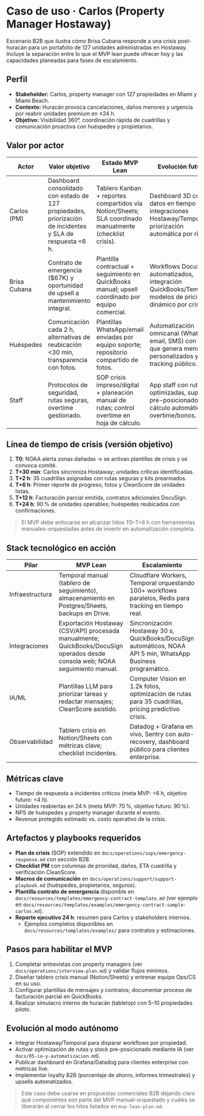 # Caso de uso · Carlos (Property Manager Hostaway)

Escenario B2B que ilustra cómo Brisa Cubana responde a una crisis post-huracán para un portafolio de 127 unidades administradas en Hostaway. Incluye la separación entre lo que el MVP lean puede ofrecer hoy y las capacidades planeadas para fases de escalamiento.

## Perfil
- **Stakeholder:** Carlos, property manager con 127 propiedades en Miami y Miami Beach.
- **Contexto:** Huracán provoca cancelaciones, daños menores y urgencia por reabrir unidades premium en ≤24 h.
- **Objetivo:** Visibilidad 360°, coordinación rápida de cuadrillas y comunicación proactiva con huéspedes y propietarios.

## Valor por actor

| Actor | Valor objetivo | Estado MVP Lean | Evolución futura |
|-------|----------------|-----------------|------------------|
| Carlos (PM) | Dashboard consolidado con estado de 127 propiedades, priorización de incidentes y SLA de respuesta <6 h. | Tablero Kanban + reportes compartidos vía Notion/Sheets; SLA coordinado manualmente (checklist crisis). | Dashboard 3D con datos en tiempo real, integraciones Hostaway/Temporal, priorización automática por riesgo. |
| Brisa Cubana | Contrato de emergencia ($67K) y oportunidad de upsell a mantenimiento integral. | Plantilla contractual + seguimiento en QuickBooks manual; upsell coordinado por equipo comercial. | Workflows DocuSign automatizados, integración QuickBooks/Temporal, modelos de pricing dinámico por crisis. |
| Huéspedes | Comunicación cada 2 h, alternativas de reubicación <30 min, transparencia con fotos. | Plantillas WhatsApp/email enviadas por equipo soporte; repositorio compartido de fotos. | Automatización omnicanal (WhatsApp, email, SMS) con IA que genera mensajes personalizados y tracking público. |
| Staff | Protocolos de seguridad, rutas seguras, overtime gestionado. | SOP crisis impreso/digital + planeación manual de rutas; control overtime en hoja de cálculo. | App staff con rutas optimizadas, supplies pre-posicionados y cálculo automático de overtime/bonos. |

## Línea de tiempo de crisis (versión objetivo)
1. **T0**: NOAA alerta zonas dañadas → se activan plantillas de crisis y se convoca comité.
2. **T+30 min**: Carlos sincroniza Hostaway; unidades críticas identificadas.
3. **T+2 h**: 35 cuadrillas asignadas con rutas seguras y kits prearmados.
4. **T+6 h**: Primer reporte de progreso, fotos y CleanScore de unidades listas.
5. **T+12 h**: Facturación parcial emitida, contratos adicionales DocuSign.
6. **T+24 h**: 90 % de unidades operables; huéspedes reubicados con confirmaciones.

> El MVP debe enfocarse en alcanzar hitos T0–T+6 h con herramientas manuales-orquestadas antes de invertir en automatización completa.

## Stack tecnológico en acción

| Pilar | MVP Lean | Escalamiento |
|-------|----------|--------------|
| Infraestructura | Temporal manual (tablero de seguimiento), almacenamiento en Postgres/Sheets, backups en Drive. | Cloudflare Workers, Temporal orquestando 100+ workflows paralelos, Redis para tracking en tiempo real. |
| Integraciones | Exportación Hostaway (CSV/API) procesada manualmente; QuickBooks/DocuSign operados desde consola web; NOAA seguimiento manual. | Sincronización Hostaway 30 s, QuickBooks/DocuSign automáticos, NOAA API 5 min, WhatsApp Business programático. |
| IA/ML | Plantillas LLM para priorizar tareas y redactar mensajes; CleanScore asistido. | Computer Vision en 1.2k fotos, optimización de rutas para 35 cuadrillas, pricing predictivo crisis. |
| Observabilidad | Tablero crisis en Notion/Sheets con métricas clave; checklist incidentes. | Datadog + Grafana en vivo, Sentry con auto-recovery, dashboard público para clientes enterprise. |

## Métricas clave
- Tiempo de respuesta a incidentes críticos (meta MVP: <6 h, objetivo futuro: <4 h).
- Unidades reabiertas en 24 h (meta MVP: 70 %, objetivo futuro: 90 %).
- NPS de huéspedes y property manager durante el evento.
- Revenue protegido estimado vs. costo operativo de la crisis.

## Artefactos y playbooks requeridos
- **Plan de crisis** (SOP) extendido en `docs/operations/sops/emergency-response.md` con sección B2B.
- **Checklist PM** con columnas de prioridad, daños, ETA cuadrilla y verificación CleanScore.
- **Macros de comunicación** en `docs/operations/support/support-playbook.md` (huéspedes, propietarios, seguros).
- **Plantilla contrato de emergencia** disponible en `docs/resources/templates/emergency-contract-template.md` (ver ejemplo en `docs/resources/templates/examples/emergency-contract-sample-carlos.md`). 
- **Reporte ejecutivo 24 h**: resumen para Carlos y stakeholders internos.
  - Ejemplos completos disponibles en `docs/resources/templates/examples/` para contratos y estimaciones.

## Pasos para habilitar el MVP
1. Completar entrevistas con property managers (ver `docs/operations/interview-plan.md`) y validar flujos mínimos.
2. Diseñar tablero crisis manual (Notion/Sheets) y entrenar equipo Ops/CS en su uso.
3. Configurar plantillas de mensajes y contratos; documentar proceso de facturación parcial en QuickBooks.
4. Realizar simulacro interno de huracán (tabletop) con 5–10 propiedades piloto.

## Evolución al modo autónomo
- Integrar Hostaway/Temporal para disparar workflows por propiedad.
- Activar optimización de rutas y stock pre-posicionado mediante IA (ver `docs/05-ia-y-automatizacion.md`).
- Publicar dashboard en Grafana/Datadog para clientes enterprise con métricas live.
- Implementar loyalty B2B (porcentaje de ahorro, informes trimestrales) y upsells automatizados.

> Este caso debe usarse en propuestas comerciales B2B dejando claro qué componentes son parte del MVP manual-orquestado y cuáles se liberarán al cerrar los hitos listados en `mvp-lean-plan.md`.
